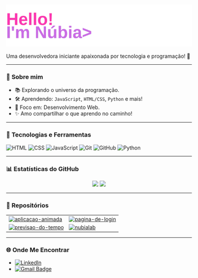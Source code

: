 ![Minha Imagem](img/img-hello.png)

Uma desenvolvedora iniciante apaixonada por tecnologia e programação! 🚀

---

### 🌟 **Sobre mim**
- 📚 Explorando o universo da programação.
- 🛠️ Aprendendo: `JavaScript`, `HTML/CSS`, `Python` e mais!
- 🎯 Foco em: Desenvolvimento Web.
- ✨ Amo compartilhar o que aprendo no caminho!

---

### 🚀 **Tecnologias e Ferramentas**
![HTML](https://img.shields.io/badge/-HTML5-E34F26?style=flat-square&logo=html5&logoColor=white)
![CSS](https://img.shields.io/badge/-CSS3-1572B6?style=flat-square&logo=css3)
![JavaScript](https://img.shields.io/badge/-JavaScript-F7DF1E?style=flat-square&logo=javascript&logoColor=black)
![Git](https://img.shields.io/badge/-Git-F05032?style=flat-square&logo=git&logoColor=white)
![GitHub](https://img.shields.io/badge/-GitHub-181717?style=flat-square&logo=github)
![Python](https://img.shields.io/badge/-Python-3776AB?style=flat-square&logo=python&logoColor=white)

---

### 📊 **Estatísticas do GitHub**
<div align="center">
  <img height="150em" src="https://github-readme-stats.vercel.app/api?username=nubialab&show_icons=true&theme=omni&count_private=true" />
  <img height="150em" src="https://github-readme-stats.vercel.app/api/top-langs/?username=nubialab&layout=compact&theme=omni" />
</div>

---

### 📂 **Repositórios**

<table>
  <tr>
    <td>
      <a href="https://github.com/nubialab/aplicacao-animada">
        <img src="https://github-readme-stats.vercel.app/api/pin/?username=nubialab&repo=aplicacao-animada&theme=omni" alt="aplicacao-animada">
      </a>
    </td>
    <td>
      <a href="https://github.com/nubialab/pagina-de-login">
        <img src="https://github-readme-stats.vercel.app/api/pin/?username=nubialab&repo=pagina-de-login&theme=omni" alt="pagina-de-login">
      </a>
    </td>
  </tr>
  <tr>
    <td>
      <a href="https://github.com/nubialab/previsao-do-tempo">
        <img src="https://github-readme-stats.vercel.app/api/pin/?username=nubialab&repo=previsao-do-tempo&theme=omni" alt="previsao-do-tempo">
      </a>
    </td>
    <td>
      <a href="https://github.com/nubialab/nubialab">
        <img src="https://github-readme-stats.vercel.app/api/pin/?username=nubialab&repo=nubialab&theme=omni" alt="nubialab">
      </a>
    </td>
  </tr>
</table>

---

### 🌐 **Onde Me Encontrar**
- [![LinkedIn](https://img.shields.io/badge/-LinkedIn-blue?style=flat-square&logo=Linkedin&logoColor=white)](https://www.linkedin.com/in/núbia-pianca-252a75301/)
- [![Gmail Badge](https://img.shields.io/badge/-Gmail-red?style=flat-square&logo=Gmail&logoColor=white)](mailto:devnubia@gmail.com)



